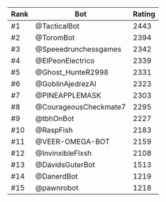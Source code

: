 Rank|Bot|Rating
---|---|---
#1|@TacticalBot|2443
#2|@ToromBot|2394
#3|@Speeedrunchessgames|2342
#4|@ElPeonElectrico|2339
#5|@Ghost_HunteR2998|2331
#6|@GoblinAjedrezAI|2323
#7|@PINEAPPLEMASK|2303
#8|@CourageousCheckmate7|2295
#9|@tbhOnBot|2227
#10|@RaspFish|2183
#11|@VEER-OMEGA-BOT|2159
#12|@InvinxibleFlxsh|2108
#13|@DavidsGuterBot|1513
#14|@DanerdBot|1219
#15|@pawnrobot|1218
